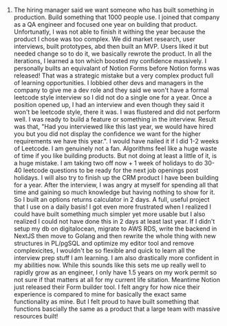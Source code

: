 1. The hiring manager said we want someone who has built something in production. Build something that 1000 people use. I joined that company as a QA engineer and focused one year on building that product. Unfortunatly, I was not able to finish it withing the year because the product I chose was too complex. We did market research, user interviews, built prototypes, abd then built an MVP. Users liked it but needed change so to do it, we basically rewrote the product. In all the iterations, I learned a ton which boosted my confidence massively. I personally builts an equivalant of Notion Forms before Notion forms was released! That was a strategic mistake but a very complex product full of learning opportunities. I lobbied other devs and managers in the company to give me a dev role and they said we won't have a formal leetcode style interview so I did not do a single one for a year. Once a position opened up, I had an interview and even though they said it won't be leetcode style, there it was. I was flustered and did not perform well. I was ready to build a feature or something in the interview. Result was that, "Had you interviewed like this last year, we would have hired you but you did not display the confidence we want for the higher requirements we have this year.". I would have nailed it if I did 1-2 weeks of Leetcode. I am genuinely not a fan. Algorithms feel like a huge waste of time if you like building products. But not doing at least a little of it, is a huge mistake. I am taking two off now + 1 week of holidays to do 30-40 leetcode questions to be ready for the next job openings post holidays. I will also try to finish up the CRM product I have been building for a year. After the interview, I was angry at myself for spending all that time and gaining so much knowledge but having nothing to show for it. So I built an options returns calculator in 2 days. A full, useful project that I use on a daily basis! I got even more frustrated when I realized I could have built something much simpler yet more usable but I also realized I could not have done this in 2 days at least last year. If I didn't setup my db on digitalocean, migrate to AWS RDS, write the backend in NextJS then move to Golang and then rewrite the whole thing with new structures in PL/pgSQL and optimize my editor tool and remove complexicites, I wouldn't be so flexible and quick to learn all the interview prep stuff I am learning. I am also drastically more confident in my abilities now. While this sounds like this sets me up really well to rapidly grow as an engineer, I only have 1.5 years on my work permit so not sure if that matters at all for my current life sitation. Meantime Notion just released their Form builder tool. I felt angry for how nice their experience is compared to mine for basically the exact same functionality as mine. But I felt proud to have built something that functions bascially the same as a product that a large team with massive resources built!
